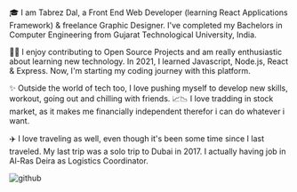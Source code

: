 🎓 I am Tabrez Dal, a Front End Web Developer (learning React Applications Framework) & freelance Graphic Designer. I've completed my Bachelors in Computer Engineering from Gujarat Technological University, India.

👨‍💻 I enjoy contributing to Open Source Projects and am really enthusiastic about learning new technology. In 2021, I learned Javascript, Node.js, React & Express. Now, I'm starting my coding journey with this platform.

✨ Outside the world of tech too, I love pushing myself to develop new skills, workout, going out and chilling with friends.
📈📉 I love tradding in stock market, as it makes me financially independent therefor i can do whatever i want.

✈️ I love traveling as well, even though it's been some time since I last traveled. My last trip was a solo trip to Dubai in 2017. I actually having job in Al-Ras Deira as Logistics Coordinator.

![github](https://img.shields.io/badge/GitHub-000000?style=for-the-badge&logo=GitHub&logoColor=white)

